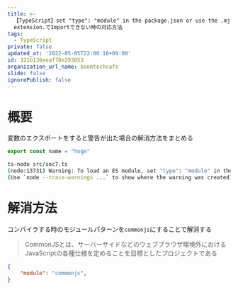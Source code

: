 ```yaml
---
title: >-
  【TypeScript】set "type": "module" in the package.json or use the .mjs
  extension.でImportできない時の対応方法
tags:
  - TypeScript
private: false
updated_at: '2022-05-05T22:00:16+09:00'
id: 321b136eeaf78e293053
organization_url_name: boomtechcafe
slide: false
ignorePublish: false
---
```

# 概要

変数のエクスポートをすると警告が出た場合の解消方法をまとめる

```ts
export const name = "hoge"
```

```bash
ts-node src/sec7.ts
(node:13731) Warning: To load an ES module, set "type": "module" in the package.json or use the .mjs extension.
(Use `node --trace-warnings ...` to show where the warning was created)
```

# 解消方法

コンパイラする時のモジュールパターンを`commonjs`にすることで解消する

> CommonJSとは、サーバーサイドなどのウェブブラウザ環境外におけるJavaScriptの各種仕様を定めることを目標としたプロジェクトである

```json:tsconfig.json
{
    "module": "commonjs",
}
```
